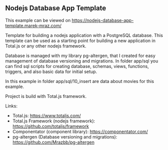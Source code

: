 ## Nodejs Database App Template

This example can be viewed on https://nodejs-database-app-template.marek-mraz.com/


Template for building a nodejs application with a PostgreSQL database.
This template can be used as a starting point for building a new application in Total.js or any other nodejs framework. 

Database is managed with my library pg-altergen, that I created for easy management of database versioning and migrations. In folder app/sql you can find sql scripts for creating database, schemas, views, functions, triggers, and also basic data for initial setup.

In this example in folder app/sql/10_insert are data about movies for this example. 


Project is build with Total.js framework.

Links: 
- Total.js: https://www.totaljs.com/
- Total.js Framework (nodejs framework): https://github.com/totaljs/framework
- Componentator (component library): https://componentator.com/
- pg-altergen (Database versioning and migrations): https://github.com/Mrazbb/pg-altergen

